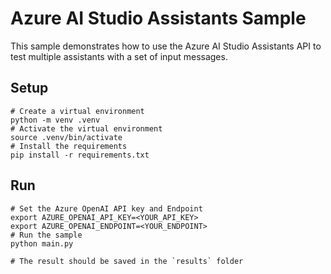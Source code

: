 # Azure AI Studio Assistants Sample

This sample demonstrates how to use the Azure AI Studio Assistants API to test multiple assistants with a set of input messages.

## Setup
```shell
# Create a virtual environment
python -m venv .venv
# Activate the virtual environment
source .venv/bin/activate
# Install the requirements
pip install -r requirements.txt
```

## Run
```shell
# Set the Azure OpenAI API key and Endpoint
export AZURE_OPENAI_API_KEY=<YOUR_API_KEY>
export AZURE_OPENAI_ENDPOINT=<YOUR_ENDPOINT>
# Run the sample
python main.py

# The result should be saved in the `results` folder
```